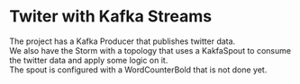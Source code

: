 # Twiter with Kafka Streams

The project has a Kafka Producer that publishes twitter data.  
We also have the Storm with a topology that uses a KakfaSpout to consume the twitter data and apply some logic on it.  
The spout is configured with a WordCounterBold that is not done yet.
